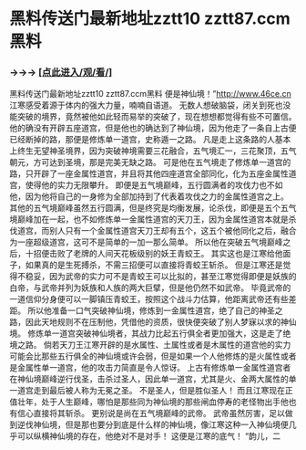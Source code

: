 # 黑料传送门最新地址zztt10 zztt87.ccm黑料

### →→→ <a href="http://3t3e.com/index.html">[点此进入/观/看/]</a>

黑料传送门最新地址zztt10 zztt87.ccm黑料
便是神仙境！”http://www.46ce.cn
    江寒感受着源于体内的强大力量，喃喃自语道。
    无数人想破脑袋，闭关到死也没能突破的境界，竟然被他如此轻而易举的突破了，现在想想都觉得有些不可置信。
    他的确没有开辟五座道宫，但是他也的确达到了神仙境，因为他走了一条自上古便已经断掉的路，那便是修炼单一道宫，史称遁一之路。
    凡是走上这条路的人基本上终生无望神圣境界，因为突破神境需要三花融合，五气境汇一，三花聚顶，五气朝元，方可达到圣境，那是完美无缺之路。
    可是他在五气境走了修炼单一道宫的路，只开辟了一座金属性道宫，并且将其他四座道宫全部同化，化为五座金属性道宫，使得他的实力无限攀升。
    即便是五气境巅峰，五行圆满者的攻伐力也不如他，因为他将自己的一身修为全部加持到了代表着攻伐之力的金属性道宫之上。
    其他的五气境巅峰虽然五行圆满，但是终究是均衡发展，论杀伐，即便是五个五气境巅峰加在一起，也不如修炼单一金属性道宫的天刀王，因为金属性道宫本就是杀伐道宫，而别人只有一个金属性道宫天刀王却有五个，这五个被他同化之后，融合为一座超级道宫，这可不是简单的一加一那么简单。
    所以他在突破五气境巅峰之后，十招便击败了老牌的人间天花板级别的妖王青蛟王。
    其实这也是江寒给他面子，如果真的是生死搏杀，不需三招便可以直接将青蛟王斩杀。
    但是江寒还是觉得不稳妥，因为武帝的实力可不是青蛟王可以比拟的，甚至江寒觉得即便是妖族的白帝，与武帝并列为妖族和人族的两大巨擘，但是他仍然不如武帝。
    毕竟武帝的一道信仰分身便可以一脚镇压青蛟王，按照这个战斗力估算，他距离武帝还有些差距。
    所以他准备一口气突破神仙境，修炼到一金属性道宫，绝了自己的神圣之路，因此天地规则不在压制他，凭借他的资质，很快便突破了别人梦寐以求的神仙境。
    修炼单一道宫突破神仙境者，其战力比起五行俱全者更加强大，这是走了绝境之路。
    倘若天刀王江寒开辟的是水属性、土属性或者是木属性的道宫他的实力可能会比那些五行俱全的神仙境或许会弱，但是如果一个人他修炼的是火属性或者是金属性单一道宫，他的攻击力简直是令人惊讶。
    上古有修炼单一金属性道宫者在神仙境巅峰逆行伐圣，击杀过圣人，因此单一道宫，尤其是火、金两大属性的单一道宫走到最后被人称为无冕之圣。
    不是圣人，但是胜似圣人！
    而且江寒现在正值壮年，处于人生巅峰，哪怕是那些同为神仙境的那些闸血停寿的老怪物出手他也有信心直接将其斩杀。
    更别说是尚在五气境巅峰的武帝。
    武帝虽然厉害，足以做到逆伐神仙境，但是那也要分到底是什么样的神仙境，像江寒这种一入神仙境便几乎可以纵横神仙境的存在，他绝对不是对手！
    这便是江寒的底气！
    “韵儿，二
